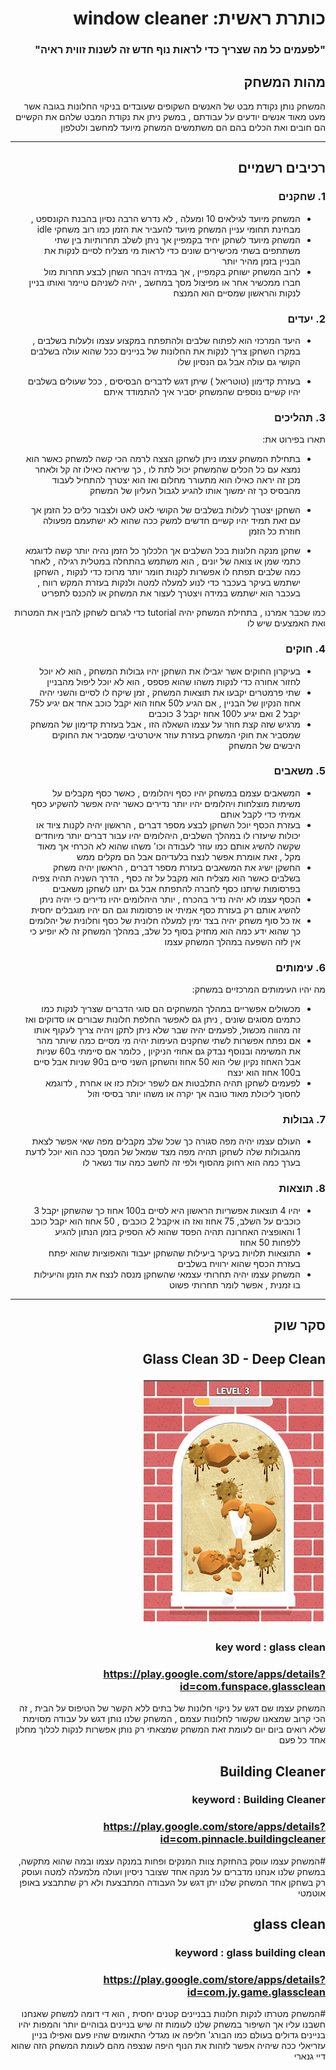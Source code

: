 
<div dir='rtl' lang='he'>

# כותרת ראשית: window cleaner 


### "לפעמים כל מה שצריך כדי לראות נוף חדש זה לשנות זווית ראיה"

## מהות המשחק

המשחק נותן נקודת מבט של האנשים השקופים שעובדים בניקוי החלונות בגובה אשר מעט מאוד אנשים יודעים על עבודתם , 
במשק ניתן את נקודת המבט שלהם את הקשיים הם חובים ואת הכלים בהם הם משתמשים 
המשחק מיועד למחשב ולטלפון



---


## רכיבים רשמיים


### 1. שחקנים

* המשחק מיועד לגילאים 10 ומעלה , לא נדרש הרבה נסיון בהבנת הקונספט , מבחינת תחומי עניין המשחק מיועד להעביר את הזמן כמו רוב משחקי idle  
* המשחק מיועד לשחקן יחיד בקמפיין אך ניתן לשלב תחרותיות בין שתי משתתפים בשתי מכישירים שונים כדי לראות מי מצליח לסיים לנקות את הבניין בזמן מהיר יותר
* לרוב המשחק ישוחק בקמפיין , אך במידה ויבחר השחן לבצע תחרות מול חברו ממכשיר אחר או מפיצול מסך במחשב , יהיה לשניהם טיימר ואותו בניין לנקות והראשון שמסיים הוא המנצח 


### 2. יעדים

* היעד המרכזי הוא לפתוח שלבים ולהתפתח במקצוע עצמו ולעלות בשלבים , במקרו השחקן צריך לנקות את החלונות של בניינים ככל שהוא עולה בשלבים הקושי גם עולה אבל גם הנסיון שלו

* בעזרת קדימון (טוטריאל ) שיתן דגש לדברים הבסיסים , ככל שעולים בשלבים יהיו קשיים נוספים שהמשחק יסביר איך להתמודד איתם 


### 3. תהליכים

תארו בפירוט את:

* בתחילת המשחק עצמו ניתן לשחקן הצצה לרמה הכי קשה למשחק כאשר הוא נמצא עם כל הכלים שהמשחק יכול לתת לו , כך שיראה כאילו זה קל ולאחר מכן זה יראה כאילו הוא מתעורר מחלום ואז הוא יצטרך להתחיל לעבוד מהבסיס כך זה ימשוך אותו להגיע לגבול העליון של המשחק 

*	השחקן יצטרך לעלות בשלבים של הקושי לאט לאט ולצבור כלים כל הזמן אך עם זאת תמיד יהיו קשיים חדשים למשק ככה שהוא לא ישתעמם מפעולה חוזרת כל הזמן 
*	שחקן מנקה חלונות בכל השלבים אך הלכלוך כל הזמן נהיה יותר קשה לדוגמא כתמי שמן או צואה של יונים , הוא משתמש בהתחלה במטלית רגילה , לאחר כמה שלבים תפתח לו אפשרות לקנות חומר יותר מרוכז כדי לנקות , השחקן ישתמש בעיקר בעכבר כדי לנוע למעלה למטה ולנקות בעזרת המקש רווח , בעכבר הוא ישתמש במידה ויצטרך לעצור את המשחק או להכנס לתפריט 


כמו שכבר אמרנו , בתחילת המשחק יהיה tutorial  כדי לגרום לשחקן להבין את המטרות ואת האמצעים שיש לו


### 4. חוקים

* בעיקרון החוקים אשר יגבילו את השחקן יהיו גבולות המשחק , הוא לא יוכל לחזור אחורה כדי לנקות משהו שהוא פספס , הוא  לא יוכל ליפול מהבניין 
* שתי פרמטרים יקבעו את תוצאות המשחק , זמן שיקח לו לסיים והשני יהיה אחוז הנקיון של הבניין , אם הגיע ל50 אחוז הוא יקבל כוכב אחד אם יגיע ל75 יקבל 2 ואם יגיע ל100 אחוז יקבל 3 כוכבים 
* מרגיש שזה קצת חוזר על עצמו השאלה הזו , אבל בעזרת קדימון של המשחק שמסביר את חוקי המשחק בעזרת עוזר איטרטיבי שמסביר את החוקים היבשים של המשחק 


### 5. משאבים

* המשאבים עצמם במשחק יהיו כסף ויהלומים , כאשר כסף מקבלים על משימות מוצלחות ויהלומים יהיו יותר נדירים כאשר יהיה אפשר להשקיע כסף אמיתי כדי לקבל אותם 
* בעזרת הכסף יוכל השחקן לבצע מספר דברים , הראשון יהיה לקנות ציוד או יכולות שיעזרו לו במהלך השלבים, היהלומים יהיו עבור דברים יותר מיוחדים שקשה להשיג אותם כמו עוזר לעבודה וכו' משהו שהוא לא הכרחי אך מאוד מקל , זאת אומרת אפשר לנצח בלעדיהם אבל הם מקלים ממש  
* החשקן ישיג את המשאבים בעזרת מספר דברים , הראשון יהיה משחק בשלבים כאשר הוא מצליח הוא מקבל על זה כסף , הדרך השניה תהיה צפיה בפרסומות שיתנו כסף לחברה להתפתח אבל גם יתנו לשחקן משאבים 
* הכסף עצמו לא יהיה נדיר בהכרח , יותר היהלומים יהיו נדירים כי יהיה ניתן להשיג אותם רק בעזרת כסף אמיתי או פרסומות וגם הם יהיו מוגבלים יחסית 
* אז כל סוף משחק יהיה בצד ימין למעלה חלונית של כסף וחלונית של יהלומים כך שהוא ידע כמה הוא מחזיק בסוף כל שלב, במהלך המשחק זה לא יופיע כי אין לזה השפעה במהלך המשחק עצמו 

### 6. עימותים

מה יהיו העימותים המרכזיים במשחק:

* מכשולים אפשריים במהלך המשחקים הם סוגי הדברים שצריך לנקות כמו כתמים מסוגים שונים , ניתן גם לאפשר החלפת חלונות שבורים או סדוקים ואז זה מהווה מכשול, לפעמים יהיה שבר שלא ניתן לתקן ויהיה צריך לעקוף אותו 
* אם נפתח אפשרות לשתי שחקנים העימות יהיה מי מסיים כמה שיותר מהר את המשימה ובנוסף נבדק גם אחוזי הניקיון  , כלומר אם סיימתי ב60 שניות אבל האחוז נקיון שלי הוא 50 אחוז והשחקן השני סיים ב90 שניות אבל סיים ב100 אחוז הוא ינצח 
* לפעמים לשחקן תהיה התלבטות אם לשפר יכולת כזו או אחרת , לדוגמא לחסוך ליכולת מאוד טובה אך יקרה או משהו יותר בסיסי וזול 


### 7. גבולות

* העולם עצמו יהיה מפה סגורה כך שכל שלב מקבלים מפה שאי אפשר לצאת מהגבולות שלה 
לשחקן תהיה מפה מצד שמאל של המסך ככה הוא יוכל לדעת בערך כמה הוא רחוק מהסוף ולפי זה לחשב כמה עוד נשאר לו  

 
 


### 8. תוצאות

* יהיו 4 תוצאות אפשריות הראשון היא לסיים ב100 אחוז כך שהשחקן יקבל 3 כוכבים על השלב, 75 אחוז ואז הו איקבל 2 כוכבים , 50 אחוז הוא יקבל כוכב 1  והאופציה האחרונה תהיה הפסד שהוא לא הספיק בזמן הנתון להגיע ללפחות 50 אחוז  
* התוצאות תלויות בעיקר ביעילות שהשחקן יעבוד והאפוציות שהוא יפתח בעזרת הכסף שהוא ירוויח בשלבים 
* המשחק עצמו יהיה תחרותי עצמאי שהשחקן מנסה לנצח את הזמן והיעילות בו זמנית , אפשר לומר תחרותי פשוט 

---

## סקר שוק


## Glass Clean 3D - Deep Clean
 ![pic1](https://github.com/GameDev-Tommy-Bar/window-cleaner/blob/2da86dff6eefd7676ed4bf91aaa0430226a4c72c/clean.png)
### key word : glass clean 
### https://play.google.com/store/apps/details?id=com.funspace.glassclean



המשחק עצמו שם דגש על ניקוי חלונות של בתים ללא הקשר של הטיפוס על הבית , זה הכי קרוב שמצאנו שקשור לחלונות עצמם , המשחק שלנו נותן דגש על עבודה מסוימת שלא רואים ביום יום לעומת זאת המשחק שמצאתי רק נותן אפשרות לנקות לכלוך מחלון אחד כל פעם 


## Building Cleaner
### keyword : Building Cleaner
### https://play.google.com/store/apps/details?id=com.pinnacle.buildingcleaner


#המשחק עצמו עוסק בהחזקת צוות המנקים ופחות במנקה עצמו ובמה שהוא מתקשה, במשחק שלנו אנחנו מדברים על מנקה אחד שצובר ניסיון ועולה מלמעלה למטה ועוסק רק בשחקן אחד 
המשחק שלנו יתן דגש על העבודה המתבצעת ולא רק שתתבצע באופן אוטמטי 


## glass clean 
### keyword : glass building clean
### https://play.google.com/store/apps/details?id=com.jy.game.glassclean


#המשחק מטרתו לנקות חלונות בבניינים קטנים יחסית , הוא די דומה למשחק שאנחנו חשבנו עליו אך השיפור במשחק שלנו לעומות זה שיש בניינים גבוהיים יותר והמפות יהיו בניינים גדולים בעולם כמו הבורג' חליפה או מגדלי התאומים שהיו פעם ואפילו בניין עזריאלי 
ככה שיהיה אפשר לזהות את הנוף היפה שנצפה מהם לעומת המשחק הזה שהוא דיי גנארי 
